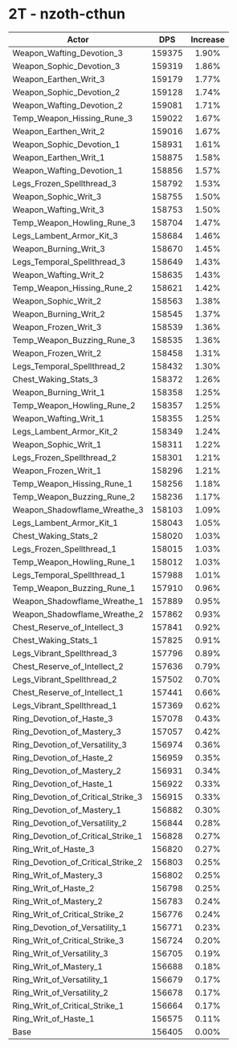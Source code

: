 # 2T - nzoth-cthun
| Actor | DPS | Increase |
|---|:---:|:---:|
|Weapon_Wafting_Devotion_3|159375|1.90%|
|Weapon_Sophic_Devotion_3|159319|1.86%|
|Weapon_Earthen_Writ_3|159179|1.77%|
|Weapon_Sophic_Devotion_2|159128|1.74%|
|Weapon_Wafting_Devotion_2|159081|1.71%|
|Temp_Weapon_Hissing_Rune_3|159022|1.67%|
|Weapon_Earthen_Writ_2|159016|1.67%|
|Weapon_Sophic_Devotion_1|158931|1.61%|
|Weapon_Earthen_Writ_1|158875|1.58%|
|Weapon_Wafting_Devotion_1|158856|1.57%|
|Legs_Frozen_Spellthread_3|158792|1.53%|
|Weapon_Sophic_Writ_3|158755|1.50%|
|Weapon_Wafting_Writ_3|158753|1.50%|
|Temp_Weapon_Howling_Rune_3|158704|1.47%|
|Legs_Lambent_Armor_Kit_3|158684|1.46%|
|Weapon_Burning_Writ_3|158670|1.45%|
|Legs_Temporal_Spellthread_3|158649|1.43%|
|Weapon_Wafting_Writ_2|158635|1.43%|
|Temp_Weapon_Hissing_Rune_2|158621|1.42%|
|Weapon_Sophic_Writ_2|158563|1.38%|
|Weapon_Burning_Writ_2|158545|1.37%|
|Weapon_Frozen_Writ_3|158539|1.36%|
|Temp_Weapon_Buzzing_Rune_3|158535|1.36%|
|Weapon_Frozen_Writ_2|158458|1.31%|
|Legs_Temporal_Spellthread_2|158432|1.30%|
|Chest_Waking_Stats_3|158372|1.26%|
|Weapon_Burning_Writ_1|158358|1.25%|
|Temp_Weapon_Howling_Rune_2|158357|1.25%|
|Weapon_Wafting_Writ_1|158355|1.25%|
|Legs_Lambent_Armor_Kit_2|158349|1.24%|
|Weapon_Sophic_Writ_1|158311|1.22%|
|Legs_Frozen_Spellthread_2|158301|1.21%|
|Weapon_Frozen_Writ_1|158296|1.21%|
|Temp_Weapon_Hissing_Rune_1|158256|1.18%|
|Temp_Weapon_Buzzing_Rune_2|158236|1.17%|
|Weapon_Shadowflame_Wreathe_3|158103|1.09%|
|Legs_Lambent_Armor_Kit_1|158043|1.05%|
|Chest_Waking_Stats_2|158020|1.03%|
|Legs_Frozen_Spellthread_1|158015|1.03%|
|Temp_Weapon_Howling_Rune_1|158012|1.03%|
|Legs_Temporal_Spellthread_1|157988|1.01%|
|Temp_Weapon_Buzzing_Rune_1|157910|0.96%|
|Weapon_Shadowflame_Wreathe_1|157889|0.95%|
|Weapon_Shadowflame_Wreathe_2|157862|0.93%|
|Chest_Reserve_of_Intellect_3|157841|0.92%|
|Chest_Waking_Stats_1|157825|0.91%|
|Legs_Vibrant_Spellthread_3|157796|0.89%|
|Chest_Reserve_of_Intellect_2|157636|0.79%|
|Legs_Vibrant_Spellthread_2|157502|0.70%|
|Chest_Reserve_of_Intellect_1|157441|0.66%|
|Legs_Vibrant_Spellthread_1|157369|0.62%|
|Ring_Devotion_of_Haste_3|157078|0.43%|
|Ring_Devotion_of_Mastery_3|157057|0.42%|
|Ring_Devotion_of_Versatility_3|156974|0.36%|
|Ring_Devotion_of_Haste_2|156959|0.35%|
|Ring_Devotion_of_Mastery_2|156931|0.34%|
|Ring_Devotion_of_Haste_1|156922|0.33%|
|Ring_Devotion_of_Critical_Strike_3|156915|0.33%|
|Ring_Devotion_of_Mastery_1|156882|0.30%|
|Ring_Devotion_of_Versatility_2|156844|0.28%|
|Ring_Devotion_of_Critical_Strike_1|156828|0.27%|
|Ring_Writ_of_Haste_3|156820|0.27%|
|Ring_Devotion_of_Critical_Strike_2|156803|0.25%|
|Ring_Writ_of_Mastery_3|156802|0.25%|
|Ring_Writ_of_Haste_2|156798|0.25%|
|Ring_Writ_of_Mastery_2|156783|0.24%|
|Ring_Writ_of_Critical_Strike_2|156776|0.24%|
|Ring_Devotion_of_Versatility_1|156771|0.23%|
|Ring_Writ_of_Critical_Strike_3|156724|0.20%|
|Ring_Writ_of_Versatility_3|156705|0.19%|
|Ring_Writ_of_Mastery_1|156688|0.18%|
|Ring_Writ_of_Versatility_1|156679|0.17%|
|Ring_Writ_of_Versatility_2|156678|0.17%|
|Ring_Writ_of_Critical_Strike_1|156664|0.17%|
|Ring_Writ_of_Haste_1|156575|0.11%|
|Base|156405|0.00%|
